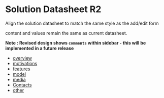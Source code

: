 # Solution Datasheet R2
Align the solution datasheet to match the same style as the add/edit form

content and values remain the same as current datasheet.

**Note : Revised design shows `comments` within sidebar - this will be implemented in a future release**

- [overview](images/Overview.md)
- [motivations](images/motivations.md)
- [features](images/features.md)
- [model](images/model.md)
- [media](images/media.md)
- [Contacts](contacts.md)
- [other](images/other.md)
